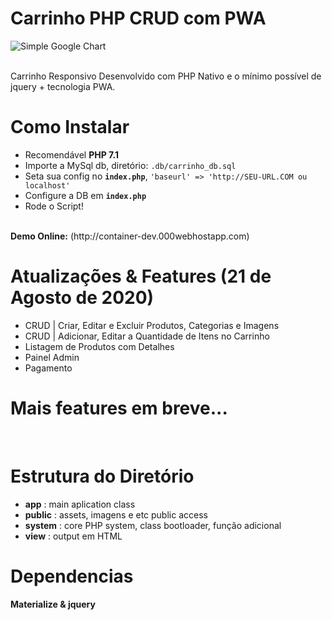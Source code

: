 # Carrinho PHP CRUD com PWA

![Simple Google Chart](https://i.ibb.co/GcskVX7/carrinho-gif.gif)

<br>
Carrinho Responsivo Desenvolvido com PHP Nativo e o mínimo possível de jquery + tecnologia PWA.

# Como Instalar
- Recomendável **PHP 7.1**
- Importe a MySql db, diretório: `.db/carrinho_db.sql`
- Seta sua config no **`index.php`**, `'baseurl' => 'http://SEU-URL.COM ou localhost'`
- Configure a DB em **`index.php`**
- Rode o Script!
<br>
<b>Demo Online:</b> (http://container-dev.000webhostapp.com)

<br>

# Atualizações & Features (21 de Agosto de 2020)
- CRUD | Criar, Editar e Excluir Produtos, Categorias e Imagens
- CRUD | Adicionar, Editar a Quantidade de Itens no Carrinho
- Listagem de Produtos com Detalhes
- Painel Admin
- Pagamento

# Mais features em breve...

<br>

# Estrutura do Diretório
- **app** : main aplication class
- **public** : assets, imagens e etc public access
- **system** : core PHP system, class bootloader, função adicional
- **view** : output em HTML

# Dependencias
**Materialize & jquery**
